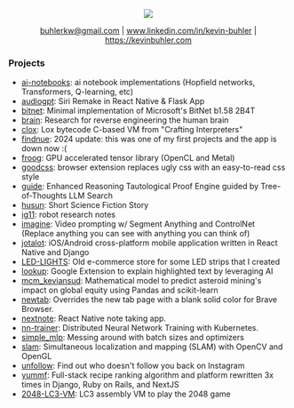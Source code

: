 <div align="center">
<img src="https://github-stats-alpha.vercel.app/api?username=kevbuh&cc=0000000&tc=FFFFFF&ic=fff&bc=0000">
 
 buhlerkw@gmail.com | www.linkedin.com/in/kevin-buhler | https://kevinbuhler.com
</div>

### Projects
- [ai-notebooks](https://github.com/kevbuh/ai-notebooks): ai notebook implementations (Hopfield networks, Transformers, Q-learning, etc)
- [audiogpt](https://github.com/kevbuh/audiogpt): Siri Remake in React Native & Flask App
- [bitnet](https://github.com/kevbuh/bitnet): Minimal implementation of Microsoft's BitNet b1.58 2B4T
- [brain](https://github.com/kevbuh/brain): Research for reverse engineering the human brain
- [clox](https://github.com/kevbuh/clox): Lox bytecode C-based VM from "Crafting Interpreters"
- [findnue](https://github.com/kevbuh/findnue): 2024 update: this was one of my first projects and the app is down now :(
- [froog](https://github.com/kevbuh/froog): GPU accelerated tensor library (OpenCL and Metal)
- [goodcss](https://github.com/kevbuh/goodcss): browser extension replaces ugly css with an easy-to-read css style
- [guide](https://github.com/kevbuh/guide): Enhanced Reasoning Tautological Proof Engine guided by Tree-of-Thoughts LLM Search
- [husun](https://github.com/kevbuh/husun): Short Science Fiction Story
- [ig11](https://github.com/kevbuh/ig11): robot research notes
- [imagine](https://github.com/kevbuh/imagine): Video prompting w/ Segment Anything and ControlNet (Replace anything you can see with anything you can think of)
- [jotalot](https://github.com/kevbuh/jotalot): iOS/Android cross-platform mobile application written in React Native and Django
- [LED-LIGHTS](https://github.com/kevbuh/LED-LIGHTS): Old e-commerce store for some LED strips that I created
- [lookup](https://github.com/kevbuh/lookup): Google Extension to explain highlighted text by leveraging AI
- [mcm_keviansud](https://github.com/kevbuh/mcm_keviansud): Mathematical model to predict asteroid mining's impact on global equity using Pandas and scikit-learn
- [newtab](https://github.com/kevbuh/newtab): Overrides the new tab page with a blank solid color for Brave Browser.
- [nextnote](https://github.com/kevbuh/nextnote): React Native note taking app.
- [nn-trainer](https://github.com/kevbuh/nn-trainer): Distributed Neural Network Training with Kubernetes.
- [simple_mlp](https://github.com/kevbuh/simple_mlp): Messing around with batch sizes and optimizers
- [slam](https://github.com/kevbuh/slam): Simultaneous localization and mapping (SLAM) with OpenCV and OpenGL
- [unfollow](https://github.com/kevbuh/unfollow): Find out who doesn't follow you back on Instagram
- [yummf](https://github.com/kevbuh/yummf): Full-stack recipe ranking algorithm and platform rewritten 3x times in Django, Ruby on Rails, and NextJS
- [2048-LC3-VM](https://github.com/kevbuh/2048-assembly-vm): LC3 assembly VM to play the 2048 game
